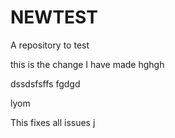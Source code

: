 # NEWTEST

A repository to test

this is the change I have made
hghgh

dssdsfsffs
fgdgd

lyom

This fixes all issues
j
